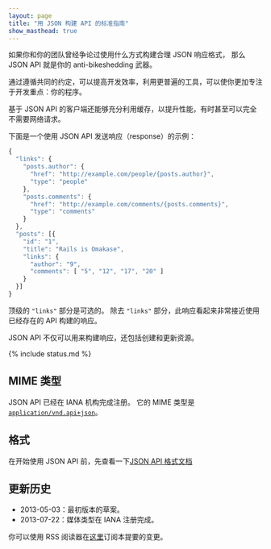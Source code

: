 ```yaml
---
layout: page
title: "用 JSON 构建 API 的标准指南"
show_masthead: true
---
```


如果你和你的团队曾经争论过使用什么方式构建合理 JSON 响应格式，
那么 JSON API 就是你的 anti-bikeshedding 武器。

通过遵循共同的约定，可以提高开发效率，利用更普遍的工具，可以使你更加专注于开发重点：你的程序。

基于 JSON API 的客户端还能够充分利用缓存，以提升性能，有时甚至可以完全不需要网络请求。

下面是一个使用 JSON API 发送响应（response）的示例：

```javascript
{
  "links": {
    "posts.author": {
      "href": "http://example.com/people/{posts.author}",
      "type": "people"
    },
    "posts.comments": {
      "href": "http://example.com/comments/{posts.comments}",
      "type": "comments"
    }
  },
  "posts": [{
    "id": "1",
    "title": "Rails is Omakase",
    "links": {
      "author": "9",
      "comments": [ "5", "12", "17", "20" ]
    }
  }]
}
```

顶级的 `"links"` 部分是可选的。
除去 `"links"` 部分，此响应看起来非常接近使用已经存在的 API 构建的响应。

JSON API 不仅可以用来构建响应，还包括创建和更新资源。

{% include status.md %}

## MIME 类型 <a href="#mime-types" id="mime-types" class="headerlink"></a>

JSON API 已经在  IANA 机构完成注册。
它的 MIME 类型是 [`application/vnd.api+json`](http://www.iana.org/assignments/media-types/application/vnd.api+json)。

## 格式 <a href="#format-documentation" id="format-documentation" class="headerlink"></a>

在开始使用 JSON API 前，先查看一下[JSON API 格式文档](/format)

## 更新历史 <a href="#update-history" id="update-history" class="headerlink"></a>

- 2013-05-03：最初版本的草案。
- 2013-07-22：媒体类型在 IANA 注册完成。

你可以使用 RSS 阅读器在[这里](https://github.com/json-api/json-api/commits.atom)订阅本提要的变更。
